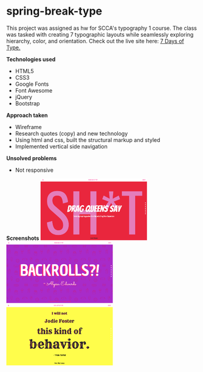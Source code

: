 # spring-break-type

This project was assigned as hw for SCCA's typography 1 course. The class was tasked with creating 7 typographic layouts while seamlessly exploring hierarchy, color, and orientation. Check out the live site here: [7 Days of Type.](https://aheitzen.github.io/spring-break-type/#day-seven)

**Technologies used**
* HTML5 
* CSS3
* Google Fonts 
* Font Awesome
* jQuery 
* Bootstrap

**Approach taken**
* Wireframe
* Research quotes (copy) and new technology
* Using html and css, built the structural markup and styled
* Implemented vertical side navigation


**Unsolved problems** 
* Not responsive 

**Screenshots**
<img src="images/6.png" width="280" alt="Landing Screen">
<img src="images/1.png" width="280" alt="Quote One">
<img src="images/2.png" width="280" alt="Quote Two">
<!-- <img src="images/3.png" width="280" alt="Quote Three">
<img src="images/4.png" width="280" alt="Quote Four">
<img src="images/5.png" width="280" alt="About Section"> -->




